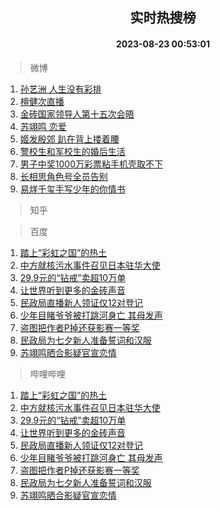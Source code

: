 <div align="center"><h2>实时热搜榜</h2><h4>2023-08-23 00:53:01</h4></div>

> 微博  

1. [孙艺洲 人生没有彩排](https://s.weibo.com/weibo?q=%E5%AD%99%E8%89%BA%E6%B4%B2%20%E4%BA%BA%E7%94%9F%E6%B2%A1%E6%9C%89%E5%BD%A9%E6%8E%92&t=31&band_rank=1&Refer=top)<br />
2. [檀健次直播](https://s.weibo.com/weibo?q=%E6%AA%80%E5%81%A5%E6%AC%A1%E7%9B%B4%E6%92%AD&t=31&band_rank=2&Refer=top)<br />
3. [金砖国家领导人第十五次会晤](https://s.weibo.com/weibo?q=%23%E9%87%91%E7%A0%96%E5%9B%BD%E5%AE%B6%E9%A2%86%E5%AF%BC%E4%BA%BA%E7%AC%AC%E5%8D%81%E4%BA%94%E6%AC%A1%E4%BC%9A%E6%99%A4%23&t=31&band_rank=3&Refer=top)<br />
4. [苏翊鸣 恋爱](https://s.weibo.com/weibo?q=%E8%8B%8F%E7%BF%8A%E9%B8%A3%20%E6%81%8B%E7%88%B1&t=31&band_rank=4&Refer=top)<br />
5. [姬发殷郊 趴在背上搂着腰](https://s.weibo.com/weibo?q=%E5%A7%AC%E5%8F%91%E6%AE%B7%E9%83%8A%20%E8%B6%B4%E5%9C%A8%E8%83%8C%E4%B8%8A%E6%90%82%E7%9D%80%E8%85%B0&t=31&band_rank=5&Refer=top)<br />
6. [警校生和军校生的婚后生活](https://s.weibo.com/weibo?q=%E8%AD%A6%E6%A0%A1%E7%94%9F%E5%92%8C%E5%86%9B%E6%A0%A1%E7%94%9F%E7%9A%84%E5%A9%9A%E5%90%8E%E7%94%9F%E6%B4%BB&t=31&band_rank=6&Refer=top)<br />
7. [男子中奖1000万彩票粘手机壳取不下](https://s.weibo.com/weibo?q=%23%E7%94%B7%E5%AD%90%E4%B8%AD%E5%A5%961000%E4%B8%87%E5%BD%A9%E7%A5%A8%E7%B2%98%E6%89%8B%E6%9C%BA%E5%A3%B3%E5%8F%96%E4%B8%8D%E4%B8%8B%23&t=31&band_rank=7&Refer=top)<br />
8. [长相思角色号全员告别](https://s.weibo.com/weibo?q=%23%E9%95%BF%E7%9B%B8%E6%80%9D%E8%A7%92%E8%89%B2%E5%8F%B7%E5%85%A8%E5%91%98%E5%91%8A%E5%88%AB%23&t=31&band_rank=8&Refer=top)<br />
9. [易烊千玺手写少年的你情书](https://s.weibo.com/weibo?q=%23%E6%98%93%E7%83%8A%E5%8D%83%E7%8E%BA%E6%89%8B%E5%86%99%E5%B0%91%E5%B9%B4%E7%9A%84%E4%BD%A0%E6%83%85%E4%B9%A6%23&t=31&band_rank=9&Refer=top)<br />

> 知乎  


> 百度  

1. [踏上“彩虹之国”的热土](https://www.baidu.com/s?wd=%E8%B8%8F%E4%B8%8A%E2%80%9C%E5%BD%A9%E8%99%B9%E4%B9%8B%E5%9B%BD%E2%80%9D%E7%9A%84%E7%83%AD%E5%9C%9F&sa=fyb_news&rsv_dl=fyb_news)<br />
2. [中方就核污水事件召见日本驻华大使](https://www.baidu.com/s?wd=%E4%B8%AD%E6%96%B9%E5%B0%B1%E6%A0%B8%E6%B1%A1%E6%B0%B4%E4%BA%8B%E4%BB%B6%E5%8F%AC%E8%A7%81%E6%97%A5%E6%9C%AC%E9%A9%BB%E5%8D%8E%E5%A4%A7%E4%BD%BF&sa=fyb_news&rsv_dl=fyb_news)<br />
3. [29.9元的“钻戒”卖超10万单](https://www.baidu.com/s?wd=29.9%E5%85%83%E7%9A%84%E2%80%9C%E9%92%BB%E6%88%92%E2%80%9D%E5%8D%96%E8%B6%8510%E4%B8%87%E5%8D%95&sa=fyb_news&rsv_dl=fyb_news)<br />
4. [让世界听到更多的金砖声音](https://www.baidu.com/s?wd=%E8%AE%A9%E4%B8%96%E7%95%8C%E5%90%AC%E5%88%B0%E6%9B%B4%E5%A4%9A%E7%9A%84%E9%87%91%E7%A0%96%E5%A3%B0%E9%9F%B3&sa=fyb_news&rsv_dl=fyb_news)<br />
5. [民政局直播新人领证仅12对登记](https://www.baidu.com/s?wd=%E6%B0%91%E6%94%BF%E5%B1%80%E7%9B%B4%E6%92%AD%E6%96%B0%E4%BA%BA%E9%A2%86%E8%AF%81%E4%BB%8512%E5%AF%B9%E7%99%BB%E8%AE%B0&sa=fyb_news&rsv_dl=fyb_news)<br />
6. [少年目睹爷爷被打跳河身亡 其母发声](https://www.baidu.com/s?wd=%E5%B0%91%E5%B9%B4%E7%9B%AE%E7%9D%B9%E7%88%B7%E7%88%B7%E8%A2%AB%E6%89%93%E8%B7%B3%E6%B2%B3%E8%BA%AB%E4%BA%A1+%E5%85%B6%E6%AF%8D%E5%8F%91%E5%A3%B0&sa=fyb_news&rsv_dl=fyb_news)<br />
7. [盗图把作者P掉还获影赛一等奖](https://www.baidu.com/s?wd=%E7%9B%97%E5%9B%BE%E6%8A%8A%E4%BD%9C%E8%80%85P%E6%8E%89%E8%BF%98%E8%8E%B7%E5%BD%B1%E8%B5%9B%E4%B8%80%E7%AD%89%E5%A5%96&sa=fyb_news&rsv_dl=fyb_news)<br />
8. [民政局为七夕新人准备誓词和汉服](https://www.baidu.com/s?wd=%E6%B0%91%E6%94%BF%E5%B1%80%E4%B8%BA%E4%B8%83%E5%A4%95%E6%96%B0%E4%BA%BA%E5%87%86%E5%A4%87%E8%AA%93%E8%AF%8D%E5%92%8C%E6%B1%89%E6%9C%8D&sa=fyb_news&rsv_dl=fyb_news)<br />
9. [苏翊鸣晒合影疑官宣恋情](https://www.baidu.com/s?wd=%E8%8B%8F%E7%BF%8A%E9%B8%A3%E6%99%92%E5%90%88%E5%BD%B1%E7%96%91%E5%AE%98%E5%AE%A3%E6%81%8B%E6%83%85&sa=fyb_news&rsv_dl=fyb_news)<br />

> 哔哩哔哩  

1. [踏上“彩虹之国”的热土](https://www.baidu.com/s?wd=%E8%B8%8F%E4%B8%8A%E2%80%9C%E5%BD%A9%E8%99%B9%E4%B9%8B%E5%9B%BD%E2%80%9D%E7%9A%84%E7%83%AD%E5%9C%9F&sa=fyb_news&rsv_dl=fyb_news)<br />
2. [中方就核污水事件召见日本驻华大使](https://www.baidu.com/s?wd=%E4%B8%AD%E6%96%B9%E5%B0%B1%E6%A0%B8%E6%B1%A1%E6%B0%B4%E4%BA%8B%E4%BB%B6%E5%8F%AC%E8%A7%81%E6%97%A5%E6%9C%AC%E9%A9%BB%E5%8D%8E%E5%A4%A7%E4%BD%BF&sa=fyb_news&rsv_dl=fyb_news)<br />
3. [29.9元的“钻戒”卖超10万单](https://www.baidu.com/s?wd=29.9%E5%85%83%E7%9A%84%E2%80%9C%E9%92%BB%E6%88%92%E2%80%9D%E5%8D%96%E8%B6%8510%E4%B8%87%E5%8D%95&sa=fyb_news&rsv_dl=fyb_news)<br />
4. [让世界听到更多的金砖声音](https://www.baidu.com/s?wd=%E8%AE%A9%E4%B8%96%E7%95%8C%E5%90%AC%E5%88%B0%E6%9B%B4%E5%A4%9A%E7%9A%84%E9%87%91%E7%A0%96%E5%A3%B0%E9%9F%B3&sa=fyb_news&rsv_dl=fyb_news)<br />
5. [民政局直播新人领证仅12对登记](https://www.baidu.com/s?wd=%E6%B0%91%E6%94%BF%E5%B1%80%E7%9B%B4%E6%92%AD%E6%96%B0%E4%BA%BA%E9%A2%86%E8%AF%81%E4%BB%8512%E5%AF%B9%E7%99%BB%E8%AE%B0&sa=fyb_news&rsv_dl=fyb_news)<br />
6. [少年目睹爷爷被打跳河身亡 其母发声](https://www.baidu.com/s?wd=%E5%B0%91%E5%B9%B4%E7%9B%AE%E7%9D%B9%E7%88%B7%E7%88%B7%E8%A2%AB%E6%89%93%E8%B7%B3%E6%B2%B3%E8%BA%AB%E4%BA%A1+%E5%85%B6%E6%AF%8D%E5%8F%91%E5%A3%B0&sa=fyb_news&rsv_dl=fyb_news)<br />
7. [盗图把作者P掉还获影赛一等奖](https://www.baidu.com/s?wd=%E7%9B%97%E5%9B%BE%E6%8A%8A%E4%BD%9C%E8%80%85P%E6%8E%89%E8%BF%98%E8%8E%B7%E5%BD%B1%E8%B5%9B%E4%B8%80%E7%AD%89%E5%A5%96&sa=fyb_news&rsv_dl=fyb_news)<br />
8. [民政局为七夕新人准备誓词和汉服](https://www.baidu.com/s?wd=%E6%B0%91%E6%94%BF%E5%B1%80%E4%B8%BA%E4%B8%83%E5%A4%95%E6%96%B0%E4%BA%BA%E5%87%86%E5%A4%87%E8%AA%93%E8%AF%8D%E5%92%8C%E6%B1%89%E6%9C%8D&sa=fyb_news&rsv_dl=fyb_news)<br />
9. [苏翊鸣晒合影疑官宣恋情](https://www.baidu.com/s?wd=%E8%8B%8F%E7%BF%8A%E9%B8%A3%E6%99%92%E5%90%88%E5%BD%B1%E7%96%91%E5%AE%98%E5%AE%A3%E6%81%8B%E6%83%85&sa=fyb_news&rsv_dl=fyb_news)<br />
